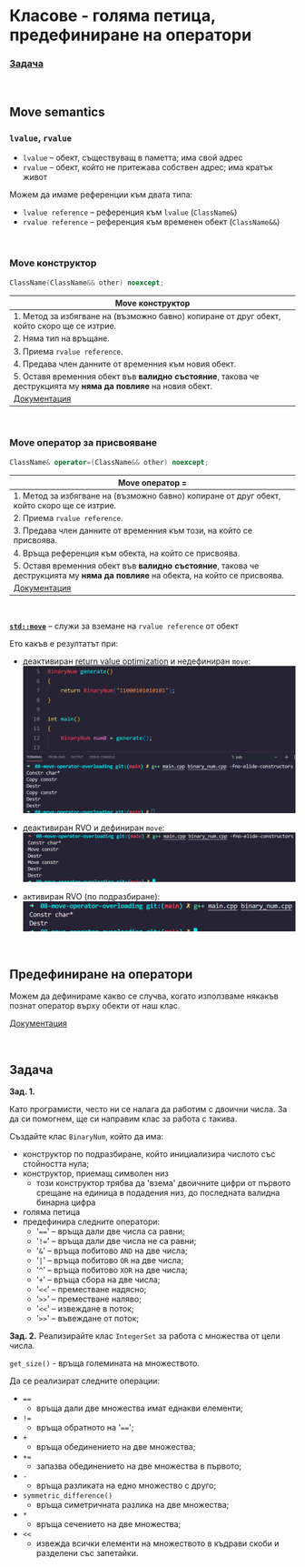 # Класове - голяма петица, предефиниране на оператори

### [Задача](#задача)

&nbsp;
## Move semantics

### `lvalue`, `rvalue`
- `lvalue` – обект, съществуващ в паметтa; има свой адрес
- `rvalue` – обект, който не притежава собствен адрес; има кратък живот

Можем да имаме референции към двата типа:
- `lvalue reference` – референция към `lvalue` (`ClassName&`)
- `rvalue reference` – референция към временен обект (`ClassName&&`)

&nbsp;
### **Move конструктор**
```cpp
ClassName(ClassName&& other) noexcept;
```
| Move конструктор |
| --- |
| 1. Метод за избягване на (възможно бавно) копиране от друг обект, който скоро ще се изтрие. |
| 2. Няма тип на връщане. |
| 3. Приема `rvalue reference`. |
| 4. Предава член данните от временния към новия обект. |
| 5. Оставя временния обект във **валидно състояние**, такова че деструкцията му **няма да повлияе** на новия обект. |
| [Документация](https://en.cppreference.com/w/cpp/language/move_constructor) |
&nbsp;
### **Move оператор за присвояване**
```cpp
ClassName& operator=(ClassName&& other) noexcept;
```
| Move оператор = |
| --- |
| 1. Метод за избягване на (възможно бавно) копиране от друг обект, който скоро ще се изтрие. |
| 2. Приема `rvalue reference`. |
| 3. Предава член данните от временния към този, на който се присвоява. |
| 4. Връща референция към обекта, на който се присвоява. |
| 5. Оставя временния обект във **валидно състояние**, такова че деструкцията му **няма да повлияе** на обекта, на който се присвоява. |
| [Документация](https://en.cppreference.com/w/cpp/language/move_assignment) |

&nbsp;

**[`std::move`](https://en.cppreference.com/w/cpp/utility/move)** – служи за вземане на `rvalue reference` от обект

Ето какъв е резултатът при:

- деактивиран [return value optimization](https://en.wikipedia.org/wiki/Copy_elision#Return_value_optimization)
и недефиниран `move`:
![No RVO, no move](../img/08-01-no-rvo-no-move.png)

- деактивиран RVO и дефиниран `move`:
![No RVO, with move](../img/08-02-no-rvo-move.png)

- активиран RVO (по подразбиране):
![No RVO, with move](../img/08-03-rvo.png)

&nbsp;

## Предефиниране на оператори
Можем да дефинираме какво се случва, когато използваме някакъв познат оператор върху обекти от наш клас.

[Документация](https://en.cppreference.com/w/cpp/language/operators)

&nbsp;

## Задача

**Зад. 1.**

Като програмисти, често ни се налага да работим с двоични числа.
За да си помогнем, ще си направим клас за работа с такива.

Създайте клас `BinaryNum`, който да има:
- конструктор по подразбиране, който инициализира числото със стойността нула;
- конструктор, приемащ символен низ
  - този конструктор трябва да 'взема' двоичните цифри от първото срещане на единица в подадения низ, до последната валидна бинарна цифра
- голяма петица
- предефинира следните оператори:
  - '`==`' – връща дали две числа са равни;
  - '`!=`' – връща дали две числа не са равни;
  - '`&`' – връща побитово `AND` на две числа;
  - '`|`' – връща побитово `OR` на две числа;
  - '`^`' – връща побитово `XOR` на две числа;
  - '`+`' – връща сбора на две числа;
  - '`<<`' – преместване надясно;
  - '`>>`' – преместване наляво;
  - '`<<`' – извеждане в поток;
  - '`>>`' – въвеждане от поток;

**Зад. 2.** Реализирайте клас `IntegerSet` за работа с множества от цели числа.

`get_size()` - връща големината на множеството.

Да се реализират следните операции:
- `==`
  - връща дали две множества имат еднакви елементи;
- `!=`
  - връща обратното на '`==`';
- `+`
  - връща обединението на две множества;
- `+=`
  - запазва обединението на две множества в първото;
- `-`
  - връща разликата на едно множество с друго;
- `symmetric_difference()`
  - връща симетричната разлика на две множества;
- `*`
  - връща сечението на две множества;
- `<<`
  - извежда всички елементи на множеството в къдрави скоби и разделени със запетайки.
